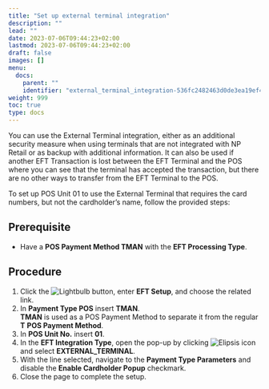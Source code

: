 ```yaml
---
title: "Set up external terminal integration"
description: ""
lead: ""
date: 2023-07-06T09:44:23+02:00
lastmod: 2023-07-06T09:44:23+02:00
draft: false
images: []
menu:
  docs:
    parent: ""
    identifier: "external_terminal_integration-536fc2482463d0de3ea19ef416144f46"
weight: 999
toc: true
type: docs
---
```


You can use the External Terminal integration, either as an additional security measure when using terminals that are not integrated with NP Retail or as backup with additional information. It can also be used if another EFT Transaction is lost between the EFT Terminal and the POS where you can see that the terminal has accepted the transaction, but there are no other ways to transfer from the EFT Terminal to the POS.

To set up POS Unit 01 to use the External Terminal that requires the card numbers, but not the cardholder’s name, follow the provided steps:

## Prerequisite

- Have a **POS Payment Method TMAN** with the **EFT Processing Type**.

## Procedure

1.	Click the ![Lightbulb](Lightbulb_icon.PNG) button, enter **EFT Setup**, and choose the related link.       
2.	In **Payment Type POS** insert **TMAN**.      
    **TMAN** is used as a POS Payment Method to separate it from the regular **T** **POS Payment Method**.
3.	In **POS Unit No.** insert **01**.
4.	In the **EFT Integration Type**, open the pop-up by clicking ![Elipsis icon](elipsis_icon.png) and select **EXTERNAL_TERMINAL**.
5.	With the line selected, navigate to the **Payment Type Parameters** and disable the **Enable Cardholder Popup** checkmark.
6.	Close the page to complete the setup.